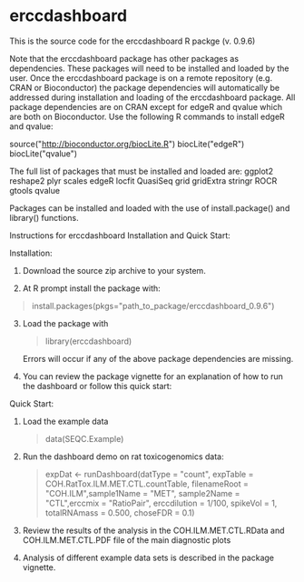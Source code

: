 erccdashboard
=============
This is the source code for the erccdashboard R packge (v. 0.9.6)

Note that the erccdashboard package has other packages as dependencies. These packages will need to be installed and loaded by the user. Once the erccdashboard package is on a remote repository (e.g. CRAN or Bioconductor) the package dependencies will automatically be addressed during installation and loading of the erccdashboard package. All package dependencies are on CRAN except for edgeR and qvalue which are both on Bioconductor. Use the following R commands to install edgeR and qvalue: 

source("http://bioconductor.org/biocLite.R")
biocLite("edgeR")
biocLite("qvalue")

The full list of packages that must be installed and loaded are:
ggplot2
reshape2
plyr
scales
edgeR
locfit
QuasiSeq
grid
gridExtra
stringr
ROCR
gtools
qvalue

Packages can be installed and loaded with the use of install.package() and library() functions.

Instructions for erccdashboard Installation and Quick Start:

Installation:

1. Download the source zip archive to your system.

2. At R prompt install the package with:

  > install.packages(pkgs="path_to_package/erccdashboard_0.9.6")

3. Load the package with

	> library(erccdashboard)

   Errors will occur if any of the above package dependencies are missing.

4. You can review the package vignette for an explanation of how to run the 		dashboard or follow this quick start:

Quick Start:

1. Load the example data

	> data(SEQC.Example)

2. Run the dashboard demo on rat toxicogenomics data:

	> expDat <- runDashboard(datType = "count",
                       expTable = COH.RatTox.ILM.MET.CTL.countTable,
                       filenameRoot = "COH.ILM",sample1Name = "MET",
                       sample2Name = "CTL",erccmix = "RatioPair",
                       erccdilution = 1/100, spikeVol = 1,
                       totalRNAmass = 0.500, choseFDR = 0.1)

3. Review the results of the analysis in the COH.ILM.MET.CTL.RData and
   COH.ILM.MET.CTL.PDF file of the main diagnostic plots

4. Analysis of different example data sets is described in the package vignette.